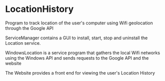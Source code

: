 # LocationHistory

Program to track location of the user's computer using Wifi geolocation through the Google API

ServiceManager contains a GUI to install, start, stop and uninstall the Location service.

WindowsLocation is a service program that gathers the local Wifi networks using the Windows API and sends requests to the Google API and the website

The Website provides a front end for viewing the user's Location History

